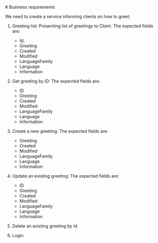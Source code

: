 # Business requirements

We need to create a service informing clients on how to greet:

1. Greeting list: Presenting list of greetings to Client. The expected fields are:

   - Id,
   - Greeting
   - Created
   - Modified
   - LanguageFamily
   - Language
   - Information

2. Get greeting by ID: The expected fields are:

   - ID
   - Greeting
   - Created
   - Modified
   - LanguageFamily
   - Language
   - Information

3. Create a new greeting: The expected fields are:

   - Greeting
   - Created
   - Modified
   - LanguageFamily
   - Language
   - Information

4. Update an existing greeting: The expected fields are:

   - ID
   - Greeting
   - Created
   - Modified
   - LanguageFamily
   - Language
   - Information

5. Delete an existing greeting by Id

6. Login
